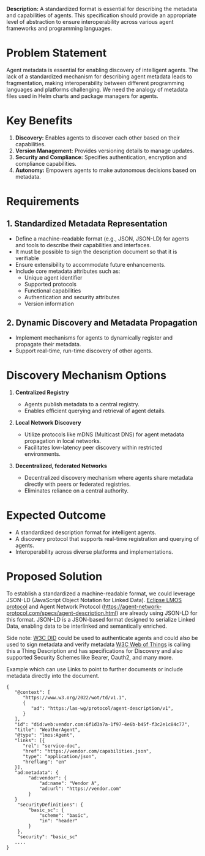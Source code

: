 **Description:**
A standardized format is essential for describing the metadata and capabilities of agents. This specification should provide an appropriate level of abstraction to ensure interoperability across various agent frameworks and programming languages.

# **Problem Statement**
Agent metadata is essential for enabling discovery of intelligent agents. The lack of a standardized mechanism for describing agent metadata leads to fragmentation, making interoperability between different programming languages and platforms challenging. 
We need the analogy of metadata files used in Helm charts and package managers for agents.  

# **Key Benefits**
1. **Discovery:** Enables agents to discover each other based on their capabilities.
2. **Version Management:** Provides versioning details to manage updates.
3. **Security and Compliance:** Specifies authentication, encryption and compliance capabilities.
4. **Autonomy:** Empowers agents to make autonomous decisions based on metadata.

# **Requirements**
## **1. Standardized Metadata Representation**
- Define a machine-readable format (e.g., JSON, JSON-LD) for agents and tools to describe their capabilities and interfaces.
- It must be possible to sign the description document so that it is verifiable 
- Ensure extensibility to accommodate future enhancements.
- Include core metadata attributes such as:
  - Unique agent identifier
  - Supported protocols
  - Functional capabilities
  - Authentication and security attributes
  - Version information

## **2. Dynamic Discovery and Metadata Propagation**
- Implement mechanisms for agents to dynamically register and propagate their metadata.
- Support real-time, run-time discovery of other agents.

# **Discovery Mechanism Options**
1. **Centralized Registry**
   - Agents publish metadata to a central registry.
   - Enables efficient querying and retrieval of agent details.
   
2. **Local Network Discovery**
   - Utilize protocols like mDNS (Multicast DNS) for agent metadata propagation in local networks.
   - Facilitates low-latency peer discovery within restricted environments.
   
3. **Decentralized, federated Networks**
   - Decentralized discovery mechanism where agents share metadata directly with peers or federated registries.
   - Eliminates reliance on a central authority.

# **Expected Outcome**
- A standardized description format for intelligent agents.
- A discovery protocol that supports real-time registration and querying of agents.
- Interoperability across diverse platforms and implementations.

# Proposed Solution

To establish a standardized a machine-readable format, we could leverage JSON-LD (JavaScript Object Notation for Linked Data).
[Eclipse LMOS protocol](https://eclipse.dev/lmos/docs/lmos_protocol/agent_description/) and Agent Network Protocol (https://agent-network-protocol.com/specs/agent-description.html) are already using JSON-LD for this format. 
JSON-LD is a JSON-based format designed to serialize Linked Data, enabling data to be interlinked and semantically enriched. 

Side note: [W3C DID](https://decentralized-id.com/) could be used to authenticate agents and could also be used to sign metadata and verify metadata
[W3C Web of Things](https://www.w3.org/TR/wot-thing-description11/) is calling this a Thing Description and has specifications for Discovery and also supported Security Schemes like Bearer, Oauth2, and many more.

Example which can use Links to point to further documents or include metadata directly into the document.

```
{
   "@context": [
      "https://www.w3.org/2022/wot/td/v1.1",
      {
         "ad": "https:/las-wg/protocol/agent-description/v1",
      }
   ],
   "id": "did:web:vendor.com:6f1d3a7a-1f97-4e6b-b45f-f3c2e1c84c77",
   "title": "WeatherAgent",
   "@type": "lmos:Agent",
   "links": [{
      "rel": "service-doc",
      "href": "https://vendor.com/capabilities.json",
      "type": "application/json",
      "hreflang": "en"
   }],
   "ad:metadata": {
        "ad:vendor": {
            "ad:name": "Vendor A",
            "ad:url": "https://vendor.com"
        }
   }
    "securityDefinitions": {
        "basic_sc": {
            "scheme": "basic",
            "in": "header"
        }
    },
    "security": "basic_sc"
   ....
}
```


